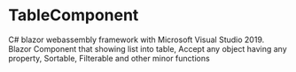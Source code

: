 # TableComponent
C# blazor webassembly framework with Microsoft Visual Studio 2019.
Blazor Component that showing list into table,
Accept any object having any property, Sortable, Filterable and other minor functions
